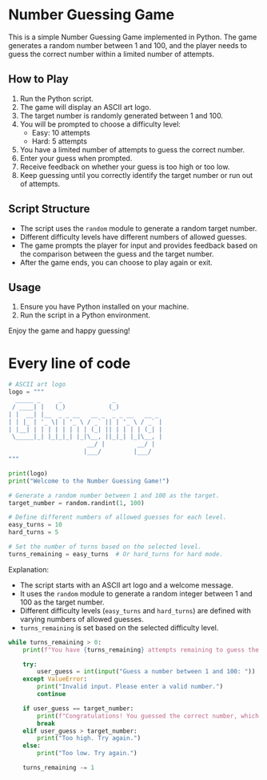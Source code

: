 # Number Guessing Game

This is a simple Number Guessing Game implemented in Python. The game generates a random number between 1 and 100, and the player needs to guess the correct number within a limited number of attempts.

## How to Play

1. Run the Python script.
2. The game will display an ASCII art logo.
3. The target number is randomly generated between 1 and 100.
4. You will be prompted to choose a difficulty level:
   - Easy: 10 attempts
   - Hard: 5 attempts
5. You have a limited number of attempts to guess the correct number.
6. Enter your guess when prompted.
7. Receive feedback on whether your guess is too high or too low.
8. Keep guessing until you correctly identify the target number or run out of attempts.

## Script Structure

- The script uses the `random` module to generate a random target number.
- Different difficulty levels have different numbers of allowed guesses.
- The game prompts the player for input and provides feedback based on the comparison between the guess and the target number.
- After the game ends, you can choose to play again or exit.

## Usage

1. Ensure you have Python installed on your machine.
2. Run the script in a Python environment.

Enjoy the game and happy guessing!


# Every line of code

```python
# ASCII art logo
logo = """
  _____ _     _              _                
 / ____| |   (_)            (_)               
| |  __| |__  _ _ __   __ _  _ _ __   __ _  
| | |_ | '_ \| | '_ \ / _` || | '_ \ / _` | 
| |__| | | | | | | | | (_| || | | | | (_| | 
 \_____|_| |_|_|_| |_|\__, ||_|_| |_|\__, | 
                      __/ |         __/ | 
                     |___/         |___/  
"""

print(logo)
print("Welcome to the Number Guessing Game!")

# Generate a random number between 1 and 100 as the target.
target_number = random.randint(1, 100)

# Define different numbers of allowed guesses for each level.
easy_turns = 10
hard_turns = 5

# Set the number of turns based on the selected level.
turns_remaining = easy_turns  # Or hard_turns for hard mode.
```

Explanation:
- The script starts with an ASCII art logo and a welcome message.
- It uses the `random` module to generate a random integer between 1 and 100 as the target number.
- Different difficulty levels (`easy_turns` and `hard_turns`) are defined with varying numbers of allowed guesses.
- `turns_remaining` is set based on the selected difficulty level.

```python
while turns_remaining > 0:
    print(f"You have {turns_remaining} attempts remaining to guess the number.")

    try:
        user_guess = int(input("Guess a number between 1 and 100: "))
    except ValueError:
        print("Invalid input. Please enter a valid number.")
        continue

    if user_guess == target_number:
        print(f"Congratulations! You guessed the correct number, which was {target_number}.")
        break
    elif user_guess > target_number:
        print("Too high. Try again.")
    else:
        print("Too low. Try again.")

    turns_remaining -= 1
```

